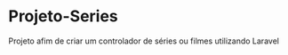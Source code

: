 # Projeto-Series

<p>Projeto afim de criar um controlador de séries ou filmes utilizando Laravel</p>
